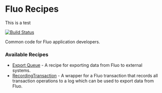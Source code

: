 # Fluo Recipes

This is a test

[![Build Status](https://travis-ci.org/fluo-io/fluo-recipes.svg?branch=master)](https://travis-ci.org/fluo-io/fluo-recipes)

Common code for Fluo application developers.  

### Available Recipes

* [Export Queue][export-q] - A recipe for exporting data from Fluo to external systems.
* [RecordingTransaction][recording-tx] - A wrapper for a Fluo transaction that records all transaction
operations to a log which can be used to export data from Fluo.

[export-q]:docs/export-queue.md
[recording-tx]: docs/recording-tx.md
